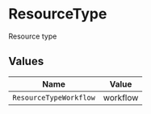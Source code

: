 # ResourceType

Resource type


## Values

| Name                   | Value                  |
| ---------------------- | ---------------------- |
| `ResourceTypeWorkflow` | workflow               |